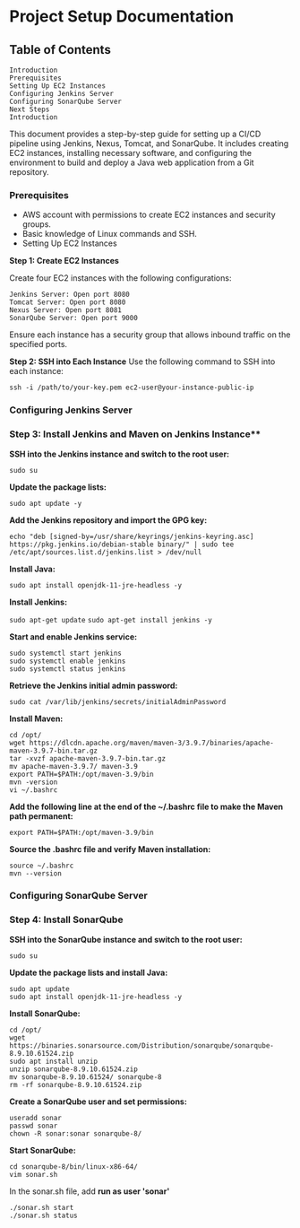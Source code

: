 # Project Setup Documentation

## Table of Contents

```
Introduction
Prerequisites
Setting Up EC2 Instances
Configuring Jenkins Server
Configuring SonarQube Server
Next Steps
Introduction
```

This document provides a step-by-step guide for setting up a CI/CD pipeline using Jenkins, Nexus, Tomcat, and SonarQube. It includes creating EC2 instances, installing necessary software, and configuring the environment to build and deploy a Java web application from a Git repository.

### Prerequisites

* AWS account with permissions to create EC2 instances and security groups.
* Basic knowledge of Linux commands and SSH.
* Setting Up EC2 Instances

**Step 1: Create EC2 Instances**

Create four EC2 instances with the following configurations:
```
Jenkins Server: Open port 8080
Tomcat Server: Open port 8080
Nexus Server: Open port 8081
SonarQube Server: Open port 9000
```
Ensure each instance has a security group that allows inbound traffic on the specified ports.

**Step 2: SSH into Each Instance**
Use the following command to SSH into each instance:

```
ssh -i /path/to/your-key.pem ec2-user@your-instance-public-ip
```

### Configuring Jenkins Server

### Step 3: Install Jenkins and Maven on Jenkins Instance**

**SSH into the Jenkins instance and switch to the root user:**

```sudo su```

**Update the package lists:**

```sudo apt update -y```

**Add the Jenkins repository and import the GPG key:**

```echo "deb [signed-by=/usr/share/keyrings/jenkins-keyring.asc] https://pkg.jenkins.io/debian-stable binary/" | sudo tee /etc/apt/sources.list.d/jenkins.list > /dev/null```

**Install Java:**

```sudo apt install openjdk-11-jre-headless -y```

**Install Jenkins:**

```sudo apt-get update```
```sudo apt-get install jenkins -y```

**Start and enable Jenkins service:**

```
sudo systemctl start jenkins
sudo systemctl enable jenkins
sudo systemctl status jenkins
```

**Retrieve the Jenkins initial admin password:**

```sudo cat /var/lib/jenkins/secrets/initialAdminPassword```

**Install Maven:**

```
cd /opt/
wget https://dlcdn.apache.org/maven/maven-3/3.9.7/binaries/apache-maven-3.9.7-bin.tar.gz
tar -xvzf apache-maven-3.9.7-bin.tar.gz
mv apache-maven-3.9.7/ maven-3.9
export PATH=$PATH:/opt/maven-3.9/bin
mvn -version
vi ~/.bashrc
```

**Add the following line at the end of the ~/.bashrc file to make the Maven path permanent:**

```export PATH=$PATH:/opt/maven-3.9/bin```

**Source the .bashrc file and verify Maven installation:**

```
source ~/.bashrc
mvn --version
```

### Configuring SonarQube Server

### Step 4: Install SonarQube
**SSH into the SonarQube instance and switch to the root user:**

```sudo su```

**Update the package lists and install Java:**

```
sudo apt update
sudo apt install openjdk-11-jre-headless -y
```

**Install SonarQube:**

```
cd /opt/
wget https://binaries.sonarsource.com/Distribution/sonarqube/sonarqube-8.9.10.61524.zip
sudo apt install unzip
unzip sonarqube-8.9.10.61524.zip
mv sonarqube-8.9.10.61524/ sonarqube-8
rm -rf sonarqube-8.9.10.61524.zip
```

**Create a SonarQube user and set permissions:**

```
useradd sonar
passwd sonar
chown -R sonar:sonar sonarqube-8/
```

**Start SonarQube:**

```
cd sonarqube-8/bin/linux-x86-64/
vim sonar.sh
```

In the sonar.sh file, add **run as user 'sonar'**

```
./sonar.sh start
./sonar.sh status
```
